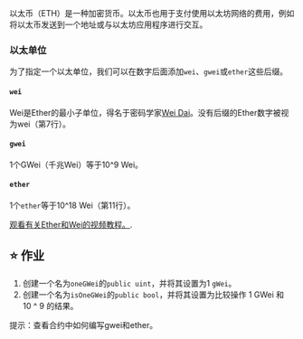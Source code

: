 以太币（ETH）是一种加密货币。以太币也用于支付使用以太坊网络的费用，例如将以太币发送到一个地址或与以太坊应用程序进行交互。

### 以太单位
为了指定一个以太单位，我们可以在数字后面添加`wei`、`gwei`或`ether`这些后缀。

#### `wei`
Wei是Ether的最小子单位，得名于密码学家[Wei Dai](https://en.wikipedia.org/wiki/Wei_Dai)。没有后缀的Ether数字被视为wei（第7行）。

#### `gwei`
1个GWei（千兆Wei）等于10^9 Wei。

#### `ether`
1个`ether`等于10^18 Wei（第11行）。

<a href="https://www.youtube.com/watch?v=ybPQsjssyNw" target="_blank">观看有关Ether和Wei的视频教程。</a>.

## ⭐️ 作业
1. 创建一个名为`oneGWei`的`public uint`，并将其设置为1 `gWei`。
2. 创建一个名为`isOneGWei`的`public bool`，并将其设置为比较操作 1 GWei 和 10 ^ 9 的结果。

提示：查看合约中如何编写gwei和ether。